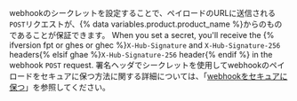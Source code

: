 webhookのシークレットを設定することで、ペイロードのURLに送信される`POST`リクエストが、{% data variables.product.product_name %}からのものであることが保証できます。 When you set a secret, you'll receive the {% ifversion fpt or ghes or ghec %}`X-Hub-Signature` and `X-Hub-Signature-256` headers{% elsif ghae %}`X-Hub-Signature-256` header{% endif %} in the webhook `POST` request. 署名ヘッダでシークレットを使用してwebhookのペイロードをセキュアに保つ方法に関する詳細については、「[webhookをセキュアに保つ](/webhooks/securing/)」を参照してください。
